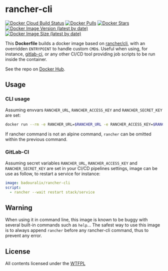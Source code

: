 # rancher-cli

[![Docker Cloud Build Status](https://img.shields.io/docker/cloud/build/badouralix/rancher-cli?label=build&logo=docker&logoColor=white)](https://hub.docker.com/r/badouralix/rancher-cli)
[![Docker Pulls](https://img.shields.io/docker/pulls/badouralix/rancher-cli?label=pulls&logo=docker&logoColor=white)](https://hub.docker.com/r/badouralix/rancher-cli)
[![Docker Stars](https://img.shields.io/docker/stars/badouralix/rancher-cli?label=stars&logo=docker&logoColor=white)](https://hub.docker.com/r/badouralix/rancher-cli)
[![Docker Image Version (latest by date)](https://img.shields.io/docker/v/badouralix/rancher-cli?logo=docker&logoColor=white)](https://hub.docker.com/r/badouralix/rancher-cli)
[![Docker Image Size (latest by date)](https://img.shields.io/docker/image-size/badouralix/rancher-cli?label=size&logo=docker&logoColor=white)](https://hub.docker.com/r/badouralix/rancher-cli)

This **Dockerfile** builds a docker image based on [rancher/cli](https://hub.docker.com/r/rancher/cli/), with an overridden
`ENTRYPOINT` to handle custom `CMD`s. Useful when using, for instance,
[gitlab-ci](https://docs.gitlab.com/ce/ci/docker/using_docker_images.html#how-docker-integration-works), or any other CI/CD tool
providing job scripts to be run inside the container.

See the repo on [Docker Hub](https://hub.docker.com/r/badouralix/rancher-cli/).

## Usage

### CLI usage

Assuming envvars `RANCHER_URL`, `RANCHER_ACCESS_KEY` and `RANCHER_SECRET_KEY` are set:

```bash
docker run --rm -e RANCHER_URL=$RANCHER_URL -e RANCHER_ACCESS_KEY=$RANCHER_ACCESS_KEY -e RANCHER_SECRET_KEY=$RANCHER_SECRET_KEY badouralix/rancher-cli rancher ps
```

If rancher command is not an alpine command, `rancher` can be omitted within the previous command.

### GitLab-CI

Assuming secret variables `RANCHER_URL`, `RANCHER_ACCESS_KEY` and `RANCHER_SECRET_KEY` are set in your CI/CD pipelines settings,
image can be use as follow, to restart a service for instance:

```yaml
image: badouralix/rancher-cli
script:
  - rancher --wait restart stack/service
```

## Warning

When using it in command line, this image is known to be buggy with several built-in commands such as `help`... The safest way to
use this image is to always append `rancher` before any rancher-cli command, thus to prevent any error.

## License

All contents licensed under the [WTFPL](https://github.com/badouralix/dockerfiles/blob/main/LICENSE)
